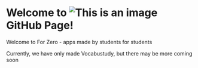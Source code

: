 # Welcome to ![This is an image](https://drive.google.com/uc?export=download&id=17HF5g5AWnndndBOumGkkemf53u9kuPER) GitHub Page!


Welcome to For Zero - apps made by students for students

Currently, we have only made Vocabustudy, but there may be more coming soon
<!--
